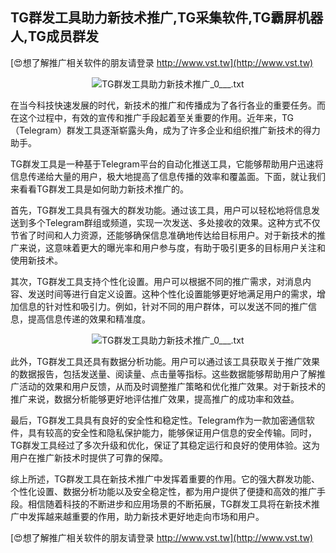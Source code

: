 ## **TG群发工具助力新技术推广,TG采集软件,TG霸屏机器人,TG成员群发**

[😍想了解推广相关软件的朋友请登录 http://www.vst.tw](http://www.vst.tw)

 <center><img src="https://vst.tw/MP4/tuiguang/png/6.png" alt="TG群发工具助力新技术推广_0___.txt"></center>

在当今科技快速发展的时代，新技术的推广和传播成为了各行各业的重要任务。而在这个过程中，有效的宣传和推广手段起着至关重要的作用。近年来，TG（Telegram）群发工具逐渐崭露头角，成为了许多企业和组织推广新技术的得力助手。

TG群发工具是一种基于Telegram平台的自动化推送工具，它能够帮助用户迅速将信息传递给大量的用户，极大地提高了信息传播的效率和覆盖面。下面，就让我们来看看TG群发工具是如何助力新技术推广的。

首先，TG群发工具具有强大的群发功能。通过该工具，用户可以轻松地将信息发送到多个Telegram群组或频道，实现一次发送、多处接收的效果。这种方式不仅节省了时间和人力资源，还能够确保信息准确地传达给目标用户。对于新技术的推广来说，这意味着更大的曝光率和用户参与度，有助于吸引更多的目标用户关注和使用新技术。

其次，TG群发工具支持个性化设置。用户可以根据不同的推广需求，对消息内容、发送时间等进行自定义设置。这种个性化设置能够更好地满足用户的需求，增加信息的针对性和吸引力。例如，针对不同的用户群体，可以发送不同的推广信息，提高信息传递的效果和精准度。

 <center><img src="https://vst.tw/MP4/tuiguang/png/7.png" alt="TG群发工具助力新技术推广_0___.txt"></center>

此外，TG群发工具还具有数据分析功能。用户可以通过该工具获取关于推广效果的数据报告，包括发送量、阅读量、点击量等指标。这些数据能够帮助用户了解推广活动的效果和用户反馈，从而及时调整推广策略和优化推广效果。对于新技术的推广来说，数据分析能够更好地评估推广效果，提高推广的成功率和效益。

最后，TG群发工具具有良好的安全性和稳定性。Telegram作为一款加密通信软件，具有较高的安全性和隐私保护能力，能够保证用户信息的安全传输。同时，TG群发工具经过了多次升级和优化，保证了其稳定运行和良好的使用体验。这为用户在推广新技术时提供了可靠的保障。

综上所述，TG群发工具在新技术推广中发挥着重要的作用。它的强大群发功能、个性化设置、数据分析功能以及安全稳定性，都为用户提供了便捷和高效的推广手段。相信随着科技的不断进步和应用场景的不断拓展，TG群发工具将在新技术推广中发挥越来越重要的作用，助力新技术更好地走向市场和用户。

[😍想了解推广相关软件的朋友请登录 http://www.vst.tw](http://www.vst.tw)



